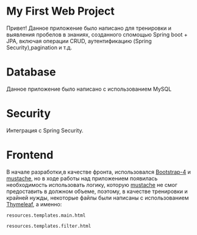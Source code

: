 # My First Web Project
Привет! Данное приложение было написано для тренировки и выявления пробелов в знаниях, созданного спомощью Spring boot + JPA, включая операции CRUD, аутентификацию (Spring Security),pagination и т.д.   


# Database
Данное приложение было написано с использованием MySQL

# Security

Интеграция с Spring Security.

# Frontend

В начале разработки,в качестве фронта, использовался [Bootstrap-4](https://getbootstrap.com/) и [mustache](https://mustache.github.io/), но в ходе работы над приложением появилась необходимость использовать логику, которую [mustache](https://mustache.github.io/) не смог предоставить в должном объеме,
поэтому, в качестве тренировки и крайней нужды, некоторые файлы были написаны с использованием [Thymeleaf](https://www.thymeleaf.org/), а именно: 


`resources.templates.main.html` 



`resources.templates.filter.html`


